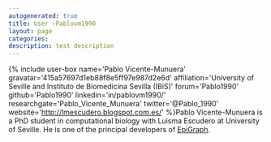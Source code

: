 ```yaml
---
autogenerated: true
title: User ›Pablovm1990
layout: page
categories: 
description: test description
---
```


{% include user-box name='Pablo Vicente-Munuera' gravatar='415a57697d1eb88f8e5ff97e987d2e6d' affiliation='University of Seville and Instituto de Biomedicina Sevilla (IBiS)' forum='Pablo1990' github='Pablo1990' linkedin='in/pablovm1990/' researchgate='Pablo\_Vicente\_Munuera' twitter='@Pablo\_1990' website='http://lmescudero.blogspot.com.es/' %}Pablo Vicente-Munuera is a PhD student in computational biology with Luisma Escudero at University of Seville. He is one of the principal developers of [EpiGraph](EpiGraph).
